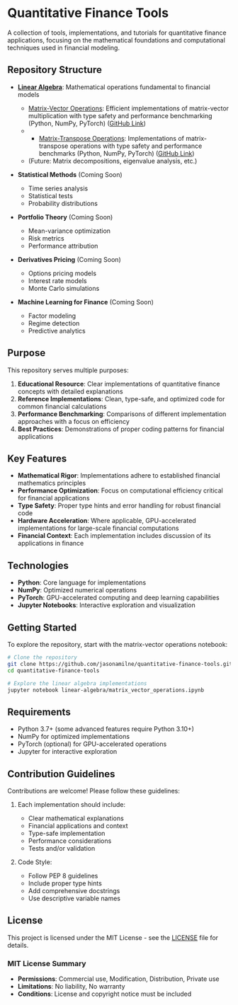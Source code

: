 # Quantitative Finance Tools

A collection of tools, implementations, and tutorials for quantitative finance applications, focusing on the mathematical foundations and computational techniques used in financial modeling.

## Repository Structure

- [**Linear Algebra**](./linear-algebra/): Mathematical operations fundamental to financial models
  - [Matrix-Vector Operations](./linear-algebra/matrix_vector_operations.ipynb): Efficient implementations of matrix-vector multiplication with type safety and performance benchmarking (Python, NumPy, PyTorch) ([GitHub Link](https://github.com/jasonamilne/quantitative-finance-tools/blob/main/linear-algebra/matrix_vector_operations.ipynb))
  - - [Matrix-Transpose Operations](./matrix_transpose_operations.ipynb): Implementations of matrix-transpose operations with type safety and performance benchmarks (Python, NumPy, PyTorch) ([GitHub Link](https://github.com/jasonamilne/quantitative-finance-tools/blob/main/linear-algebra/matrix_vector_operations.ipynb))
  - (Future: Matrix decompositions, eigenvalue analysis, etc.)

- **Statistical Methods** (Coming Soon)
  - Time series analysis
  - Statistical tests
  - Probability distributions

- **Portfolio Theory** (Coming Soon)
  - Mean-variance optimization
  - Risk metrics
  - Performance attribution

- **Derivatives Pricing** (Coming Soon)
  - Options pricing models
  - Interest rate models
  - Monte Carlo simulations

- **Machine Learning for Finance** (Coming Soon)
  - Factor modeling
  - Regime detection
  - Predictive analytics

## Purpose

This repository serves multiple purposes:

1. **Educational Resource**: Clear implementations of quantitative finance concepts with detailed explanations
2. **Reference Implementations**: Clean, type-safe, and optimized code for common financial calculations
3. **Performance Benchmarking**: Comparisons of different implementation approaches with a focus on efficiency
4. **Best Practices**: Demonstrations of proper coding patterns for financial applications

## Key Features

- **Mathematical Rigor**: Implementations adhere to established financial mathematics principles
- **Performance Optimization**: Focus on computational efficiency critical for financial applications
- **Type Safety**: Proper type hints and error handling for robust financial code
- **Hardware Acceleration**: Where applicable, GPU-accelerated implementations for large-scale financial computations
- **Financial Context**: Each implementation includes discussion of its applications in finance

## Technologies

- **Python**: Core language for implementations
- **NumPy**: Optimized numerical operations
- **PyTorch**: GPU-accelerated computing and deep learning capabilities
- **Jupyter Notebooks**: Interactive exploration and visualization

## Getting Started

To explore the repository, start with the matrix-vector operations notebook:

```bash
# Clone the repository
git clone https://github.com/jasonamilne/quantitative-finance-tools.git
cd quantitative-finance-tools

# Explore the linear algebra implementations
jupyter notebook linear-algebra/matrix_vector_operations.ipynb
```

## Requirements

- Python 3.7+ (some advanced features require Python 3.10+)
- NumPy for optimized implementations
- PyTorch (optional) for GPU-accelerated operations
- Jupyter for interactive exploration

## Contribution Guidelines

Contributions are welcome! Please follow these guidelines:

1. Each implementation should include:
   - Clear mathematical explanations
   - Financial applications and context
   - Type-safe implementation
   - Performance considerations
   - Tests and/or validation

2. Code Style:
   - Follow PEP 8 guidelines
   - Include proper type hints
   - Add comprehensive docstrings
   - Use descriptive variable names

## License

This project is licensed under the MIT License - see the [LICENSE](./LICENSE) file for details.

### MIT License Summary
- **Permissions**: Commercial use, Modification, Distribution, Private use
- **Limitations**: No liability, No warranty
- **Conditions**: License and copyright notice must be included
